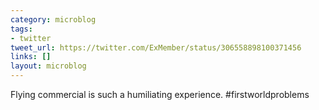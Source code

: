 ```yaml
---
category: microblog
tags:
- twitter
tweet_url: https://twitter.com/ExMember/status/306558898100371456
links: []
layout: microblog
---
```

Flying commercial is such a humiliating experience. #firstworldproblems
